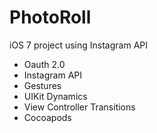 PhotoRoll
=========

iOS 7 project using Instagram API

- Oauth 2.0
- Instagram API
- Gestures
- UIKit Dynamics
- View Controller Transitions
- Cocoapods

